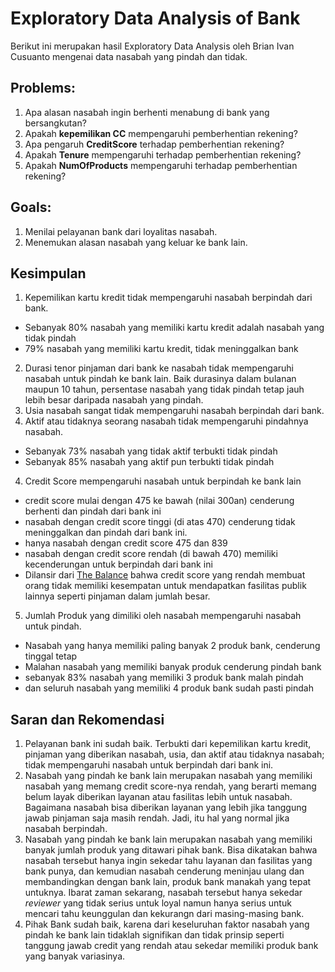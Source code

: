# Exploratory Data Analysis of Bank
Berikut ini merupakan hasil Exploratory Data Analysis oleh Brian Ivan Cusuanto mengenai data nasabah yang pindah dan tidak.
## Problems:
  1. Apa alasan nasabah ingin berhenti menabung di bank yang bersangkutan?
  2. Apakah **kepemilikan CC** mempengaruhi pemberhentian rekening?
  3. Apa pengaruh **CreditScore** terhadap pemberhentian rekening?
  3. Apakah **Tenure** mempengaruhi terhadap pemberhentian rekening?
  5. Apakah **NumOfProducts** mempengaruhi terhadap pemberhentian rekening?

## Goals:
  1. Menilai pelayanan bank dari loyalitas nasabah.
  2. Menemukan alasan nasabah yang keluar ke bank lain.
  
## Kesimpulan
1. Kepemilikan kartu kredit tidak mempengaruhi nasabah berpindah dari bank.
  - Sebanyak 80% nasabah yang memiliki kartu kredit adalah nasabah yang tidak pindah
  - 79% nasabah yang memiliki kartu kredit, tidak meninggalkan bank
2. Durasi tenor pinjaman dari bank ke nasabah tidak mempengaruhi nasabah untuk pindah ke bank lain. Baik durasinya dalam bulanan maupun 10 tahun, persentase nasabah yang tidak pindah tetap jauh lebih besar daripada nasabah yang pindah.
3. Usia nasabah sangat tidak mempengaruhi nasabah berpindah dari bank.
4. Aktif atau tidaknya seorang nasabah tidak mempengaruhi pindahnya nasabah.
  - Sebanyak 73% nasabah yang tidak aktif terbukti tidak pindah
  - Sebanyak 85% nasabah yang aktif pun terbukti tidak pindah
4. Credit Score mempengaruhi nasabah untuk berpindah ke bank lain
  - credit score mulai dengan 475 ke bawah (nilai 300an) cenderung berhenti dan pindah dari bank ini
  - nasabah dengan credit score tinggi (di atas 470) cenderung tidak meninggalkan dan pindah dari bank ini.
  - hanya nasabah dengan credit score 475 dan 839
  - nasabah dengan credit score rendah (di bawah 470) memiliki kecenderungan untuk berpindah dari bank ini
  - Dilansir dari [The Balance](https://www.thebalance.com/side-effects-of-bad-credit-960383) bahwa credit score yang rendah membuat orang tidak memiliki kesempatan untuk mendapatkan fasilitas publik lainnya seperti pinjaman dalam jumlah besar.
5. Jumlah Produk yang dimiliki oleh nasabah mempengaruhi nasabah untuk pindah.
  - Nasabah yang hanya memiliki paling banyak 2 produk bank, cenderung tinggal tetap
  - Malahan nasabah yang memiliki banyak produk cenderung pindah bank
  - sebanyak 83% nasabah yang memiliki 3 produk bank malah pindah
  - dan seluruh nasabah yang memiliki 4 produk bank sudah pasti pindah
  
## Saran dan Rekomendasi
1. Pelayanan bank ini sudah baik. Terbukti dari kepemilikan kartu kredit, pinjaman yang diberikan nasabah, usia, dan aktif atau tidaknya nasabah; tidak mempengaruhi nasabah untuk berpindah dari bank ini.
2. Nasabah yang pindah ke bank lain merupakan nasabah yang memiliki nasabah yang memang credit score-nya rendah, yang berarti memang belum layak diberikan layanan atau fasilitas lebih untuk nasabah. Bagaimana nasabah bisa diberikan layanan yang lebih jika tanggung jawab pinjaman saja masih rendah. Jadi, itu hal yang normal jika nasabah berpindah.
3. Nasabah yang pindah ke bank lain merupakan nasabah yang memiliki banyak jumlah produk yang ditawari pihak bank. Bisa dikatakan bahwa nasabah tersebut hanya ingin sekedar tahu layanan dan fasilitas yang bank punya, dan kemudian nasabah cenderung meninjau ulang dan membandingkan dengan bank lain, produk bank manakah yang tepat untuknya. Ibarat zaman sekarang, nasabah tersebut hanya sekedar *reviewer* yang tidak serius untuk loyal namun hanya serius untuk mencari tahu keunggulan dan kekurangn dari masing-masing bank.
4. Pihak Bank sudah baik, karena dari keseluruhan faktor nasabah yang pindah ke bank lain tidaklah signifikan dan tidak prinsip seperti tanggung jawab credit yang rendah atau sekedar memiliki produk bank yang banyak variasinya.
